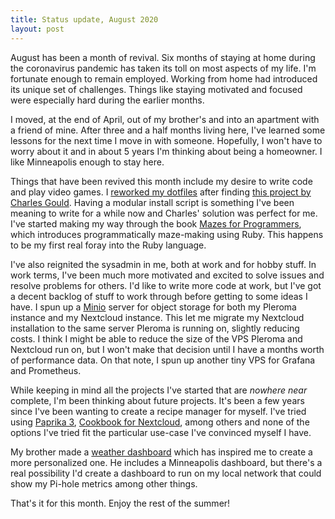 ```yaml
---
title: Status update, August 2020
layout: post
---
```


August has been a month of revival. Six months of staying at home during
the coronavirus pandemic has taken its toll on most aspects of my life.
I'm fortunate enough to remain employed. Working from home had
introduced its unique set of challenges. Things like staying motivated
and focused were especially hard during the earlier months.

I moved, at the end of April, out of my brother's and into an apartment
with a friend of mine. After three and a half months living here, I've
learned some lessons for the next time I move in with someone.
Hopefully, I won't have to worry about it and in about 5 years I'm
thinking about being a homeowner. I like Minneapolis enough to stay
here.

Things that have been revived this month include my desire to write code
and play video games. I [reworked my dotfiles][0] after finding [this
project by Charles Gould][1]. Having a modular install script is
something I've been meaning to write for a while now and Charles'
solution was perfect for me. I've started making my way through the book
[Mazes for Programmers][2], which introduces programmatically
maze-making using Ruby. This happens to be my first real foray into the
Ruby language.

[0]:https://git.sr.ht/~mjorgensen/dotfiles
[1]:https://git.sr.ht/~crg/config
[2]:http://www.mazesforprogrammers.com/

I've also reignited the sysadmin in me, both at work and for hobby
stuff. In work terms, I've been much more motivated and excited to solve
issues and resolve problems for others. I'd like to write more code at
work, but I've got a decent backlog of stuff to work through before
getting to some ideas I have. I spun up a [Minio][3] server for object
storage for both my Pleroma instance and my Nextcloud instance. This let
me migrate my Nextcloud installation to the same server Pleroma is
running on, slightly reducing costs. I think I might be able to reduce
the size of the VPS Pleroma and Nextcloud run on, but I won't make that
decision until I have a months worth of performance data. On that note,
I spun up another tiny VPS for Grafana and Prometheus.

[3]:https://min.io

While keeping in mind all the projects I've started that are *nowhere
near* complete, I'm been thinking about future projects. It's been a few
years since I've been wanting to create a recipe manager for myself.
I've tried using [Paprika 3][4], [Cookbook for Nextcloud][5], among
others and none of the options I've tried fit the particular use-case
I've convinced myself I have.

[4]:https://www.paprikaapp.com/
[5]:https://apps.nextcloud.com/apps/cookbook

My brother made a [weather dashboard][6] which has inspired me to create
a more personalized one. He includes a Minneapolis dashboard, but
there's a real possibility I'd create a dashboard to run on my local
network that could show my Pi-hole metrics among other things.

[6]:https://dash.p2j.co

That's it for this month. Enjoy the rest of the summer!
